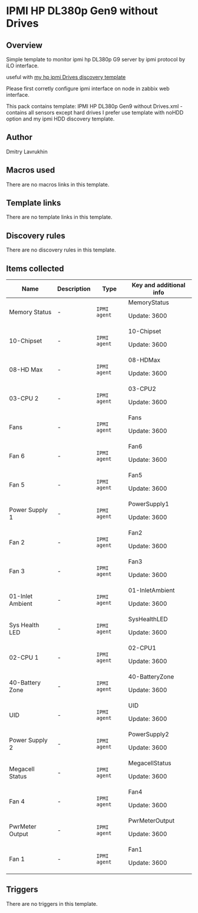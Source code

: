 # IPMI HP DL380p Gen9 without Drives

## Overview

Simple template to monitor ipmi hp DL380p G9 server by ipmi protocol by iLO interface.


useful with [my hp ipmi Drives discovery template](cat-server-hardware/hp/ipmi-hp-servers-hdd-discovery)


Please first corretly configure ipmi interface on node in zabbix web interface.


This pack contains template: IPMI HP DL380p Gen9 without Drives.xml - contains all sensors except hard drives I prefer use template with noHDD option and my ipmi HDD discovery template.



## Author

Dmitry Lavrukhin

## Macros used

There are no macros links in this template.

## Template links

There are no template links in this template.

## Discovery rules

There are no discovery rules in this template.

## Items collected

|Name|Description|Type|Key and additional info|
|----|-----------|----|----|
|Memory Status|<p>-</p>|`IPMI agent`|MemoryStatus<p>Update: 3600</p>|
|10-Chipset|<p>-</p>|`IPMI agent`|10-Chipset<p>Update: 3600</p>|
|08-HD Max|<p>-</p>|`IPMI agent`|08-HDMax<p>Update: 3600</p>|
|03-CPU 2|<p>-</p>|`IPMI agent`|03-CPU2<p>Update: 3600</p>|
|Fans|<p>-</p>|`IPMI agent`|Fans<p>Update: 3600</p>|
|Fan 6|<p>-</p>|`IPMI agent`|Fan6<p>Update: 3600</p>|
|Fan 5|<p>-</p>|`IPMI agent`|Fan5<p>Update: 3600</p>|
|Power Supply 1|<p>-</p>|`IPMI agent`|PowerSupply1<p>Update: 3600</p>|
|Fan 2|<p>-</p>|`IPMI agent`|Fan2<p>Update: 3600</p>|
|Fan 3|<p>-</p>|`IPMI agent`|Fan3<p>Update: 3600</p>|
|01-Inlet Ambient|<p>-</p>|`IPMI agent`|01-InletAmbient<p>Update: 3600</p>|
|Sys Health LED|<p>-</p>|`IPMI agent`|SysHealthLED<p>Update: 3600</p>|
|02-CPU 1|<p>-</p>|`IPMI agent`|02-CPU1<p>Update: 3600</p>|
|40-Battery Zone|<p>-</p>|`IPMI agent`|40-BatteryZone<p>Update: 3600</p>|
|UID|<p>-</p>|`IPMI agent`|UID<p>Update: 3600</p>|
|Power Supply 2|<p>-</p>|`IPMI agent`|PowerSupply2<p>Update: 3600</p>|
|Megacell Status|<p>-</p>|`IPMI agent`|MegacellStatus<p>Update: 3600</p>|
|Fan 4|<p>-</p>|`IPMI agent`|Fan4<p>Update: 3600</p>|
|PwrMeter Output|<p>-</p>|`IPMI agent`|PwrMeterOutput<p>Update: 3600</p>|
|Fan 1|<p>-</p>|`IPMI agent`|Fan1<p>Update: 3600</p>|
## Triggers

There are no triggers in this template.

